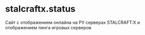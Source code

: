 # stalcraftx.status
Сайт с отображением онлайна на РУ серверах STALCRAFT:X и отображением пинга игровых серверов
